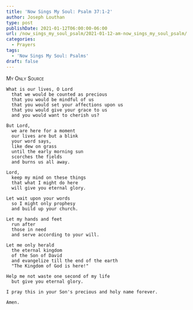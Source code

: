 ```yaml
---
title: 'Now Sings My Soul: Psalm 37:1-2'
author: Joseph Louthan
type: post
publishDate: 2021-01-12T06:00:00-06:00
url: /now_sings_my_soul_psalm/2021-01-12-am-now_sings_my_soul_psalm/
categories:
  - Prayers
tags:
  - 'Now Sings My Soul: Psalms'
draft: false
---
```

<div style="font-variant: small-caps;">
My Only Source
</div>

    What is our lives, O Lord
      that we would be counted as precious
      that you would be mindful of us
      that you would set your affections upon us
      that you would give your grace to us
      and you would want to cherish us?

    But Lord,
      we are here for a moment
      our lives are but a blink
      your word says,
      like dew on grass
      until the early morning sun
      scorches the fields
      and burns us all away.

    Lord,
      keep my mind on these things
      that what I might do here
      will give you eternal glory.

    Let wait upon your words
      so I might only prophesy
      and build up your church.

    Let my hands and feet
      run after
      those in need
      and serve according to your will.

    Let me only herald
      the eternal kingdom
      of the Son of David
      and evangelize till the end of the earth
      "The Kingdom of God is here!"

    Help me not waste one second of my life
      but give you eternal glory.

    I pray this in your Son's precious and holy name forever.

    Amen.
